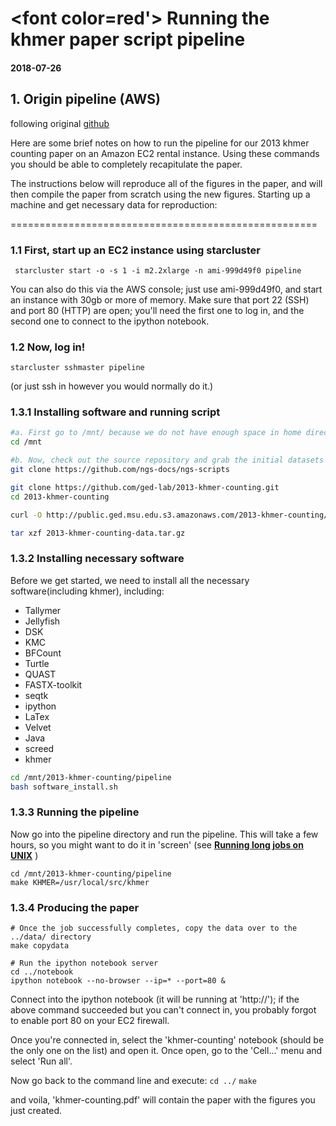 # <font color=red'> Running the khmer paper script pipeline </font>

#### 2018-07-26

## 1. Origin pipeline (AWS)
following original [github](git@github.com:dib-lab/2013-khmer-counting.git)

Here are some brief notes on how to run the pipeline for our 2013 khmer counting paper on an Amazon EC2 rental instance.  Using these commands you should be able to completely recapitulate the paper.

The instructions below will reproduce all of the figures in the paper, and will then compile the paper from scratch using the new figures. Starting up a machine and get necessary data for reproduction: 

=====================================================
### 1.1 First, start up an EC2 instance using starcluster
` starcluster start -o -s 1 -i m2.2xlarge -n ami-999d49f0 pipeline`


You can also do this via the AWS console; just use ami-999d49f0, and start an instance with 30gb or more of memory. Make sure that port 22 (SSH) and port 80 (HTTP) are open; you'll need the first one to log in, and the second one to connect to the ipython notebook.

### 1.2 Now, log in!
` starcluster sshmaster pipeline `

(or just ssh in however you would normally do it.)

### 1.3.1 Installing software and running script
```bash
#a. First go to /mnt/ because we do not have enough space in home directory
cd /mnt

#b. Now, check out the source repository and grab the initial datasets
git clone https://github.com/ngs-docs/ngs-scripts

git clone https://github.com/ged-lab/2013-khmer-counting.git
cd 2013-khmer-counting

curl -O http://public.ged.msu.edu.s3.amazonaws.com/2013-khmer-counting/2013-khmer-counting-data.tar.gz

tar xzf 2013-khmer-counting-data.tar.gz

```

### 1.3.2 Installing necessary software

Before we get started, we need to install all the necessary software(including khmer), including:

 - Tallymer
 - Jellyfish
 - DSK
 - KMC
 - BFCount
 - Turtle
 - QUAST
 - FASTX-toolkit
 - seqtk
 - ipython
 - LaTex
 - Velvet
 - Java
 - screed
 - khmer
 
 ```bash
 cd /mnt/2013-khmer-counting/pipeline
 bash software_install.sh
 ```
 
### 1.3.3 Running the pipeline
Now go into the pipeline directory and run the pipeline.  This will take a few hours, so you might want to do it in 'screen' (see [**Running long jobs on UNIX**](http://ged.msu.edu/angus/tutorials-2011/unix_long_jobs.html) )
```
cd /mnt/2013-khmer-counting/pipeline
make KHMER=/usr/local/src/khmer
```

### 1.3.4 Producing the paper
```
# Once the job successfully completes, copy the data over to the ../data/ directory
make copydata

# Run the ipython notebook server
cd ../notebook
ipython notebook --no-browser --ip=* --port=80 &
```


Connect into the ipython notebook (it will be running at 'http://<your EC2 hostname>'); if the above command succeeded but you can't connect in, you probably forgot to enable port 80 on your EC2 firewall.

Once you're connected in, select the 'khmer-counting' notebook (should be the only one on the list) and open it.  Once open, go to the 'Cell...' menu and select 'Run all'.

Now go back to the command line and execute:
`cd ../`
`make`

and voila, 'khmer-counting.pdf' will contain the paper with the figures you just created.

